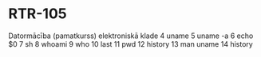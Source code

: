 # RTR-105
Datormācība (pamatkurss) elektroniskā klade
 4  uname
    5  uname -a
    6  echo $0
    7  sh
    8  whoami
    9  who
   10  last
   11  pwd
   12  history
   13  man uname
   14  history
